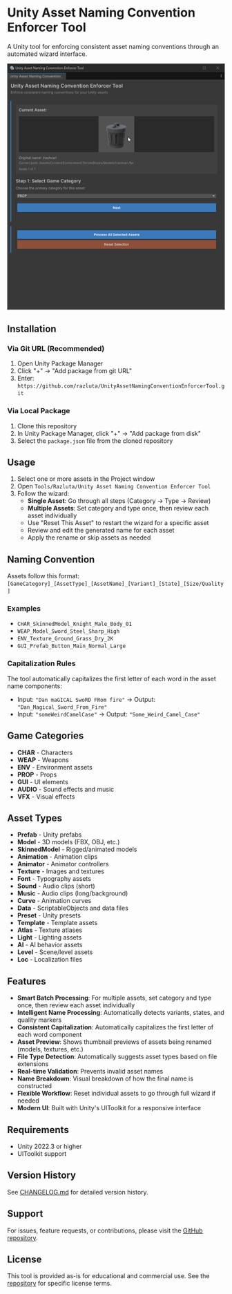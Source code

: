 # Unity Asset Naming Convention Enforcer Tool

A Unity tool for enforcing consistent asset naming conventions through an automated wizard interface.

![Unity Asset Naming Convention Enforcer Tool](SampleScreenshot01.gif)

## Installation

### Via Git URL (Recommended)
1. Open Unity Package Manager
2. Click "+" → "Add package from git URL"
3. Enter: `https://github.com/razluta/UnityAssetNamingConventionEnforcerTool.git`

### Via Local Package
1. Clone this repository
2. In Unity Package Manager, click "+" → "Add package from disk"
3. Select the `package.json` file from the cloned repository

## Usage

1. Select one or more assets in the Project window
2. Open `Tools/Razluta/Unity Asset Naming Convention Enforcer Tool`
3. Follow the wizard:
   - **Single Asset**: Go through all steps (Category → Type → Review)
   - **Multiple Assets**: Set category and type once, then review each asset individually
   - Use "Reset This Asset" to restart the wizard for a specific asset
   - Review and edit the generated name for each asset
   - Apply the rename or skip assets as needed

## Naming Convention

Assets follow this format: `[GameCategory]_[AssetType]_[AssetName]_[Variant]_[State]_[Size/Quality]`

### Examples
- `CHAR_SkinnedModel_Knight_Male_Body_01`
- `WEAP_Model_Sword_Steel_Sharp_High`
- `ENV_Texture_Ground_Grass_Dry_2K`
- `GUI_Prefab_Button_Main_Normal_Large`

### Capitalization Rules
The tool automatically capitalizes the first letter of each word in the asset name components:
- Input: `"Dan maGICAL SwoRD FRom fire"` → Output: `"Dan_Magical_Sword_From_Fire"`
- Input: `"someWeirdCamelCase"` → Output: `"Some_Weird_Camel_Case"`

## Game Categories

- **CHAR** - Characters
- **WEAP** - Weapons
- **ENV** - Environment assets
- **PROP** - Props
- **GUI** - UI elements
- **AUDIO** - Sound effects and music
- **VFX** - Visual effects

## Asset Types

- **Prefab** - Unity prefabs
- **Model** - 3D models (FBX, OBJ, etc.)
- **SkinnedModel** - Rigged/animated models
- **Animation** - Animation clips
- **Animator** - Animator controllers
- **Texture** - Images and textures
- **Font** - Typography assets
- **Sound** - Audio clips (short)
- **Music** - Audio clips (long/background)
- **Curve** - Animation curves
- **Data** - ScriptableObjects and data files
- **Preset** - Unity presets
- **Template** - Template assets
- **Atlas** - Texture atlases
- **Light** - Lighting assets
- **AI** - AI behavior assets
- **Level** - Scene/level assets
- **Loc** - Localization files

## Features

- **Smart Batch Processing**: For multiple assets, set category and type once, then review each asset individually
- **Intelligent Name Processing**: Automatically detects variants, states, and quality markers
- **Consistent Capitalization**: Automatically capitalizes the first letter of each word component
- **Asset Preview**: Shows thumbnail previews of assets being renamed (models, textures, etc.)
- **File Type Detection**: Automatically suggests asset types based on file extensions
- **Real-time Validation**: Prevents invalid asset names
- **Name Breakdown**: Visual breakdown of how the final name is constructed
- **Flexible Workflow**: Reset individual assets to go through full wizard if needed
- **Modern UI**: Built with Unity's UIToolkit for a responsive interface

## Requirements

- Unity 2022.3 or higher
- UIToolkit support

## Version History

See [CHANGELOG.md](CHANGELOG.md) for detailed version history.

## Support

For issues, feature requests, or contributions, please visit the [GitHub repository](https://github.com/razluta/UnityAssetNamingConventionEnforcerTool).

## License 

This tool is provided as-is for educational and commercial use. See the [repository](https://github.com/razluta/UnityAssetNamingConventionEnforcerTool) for specific license terms.